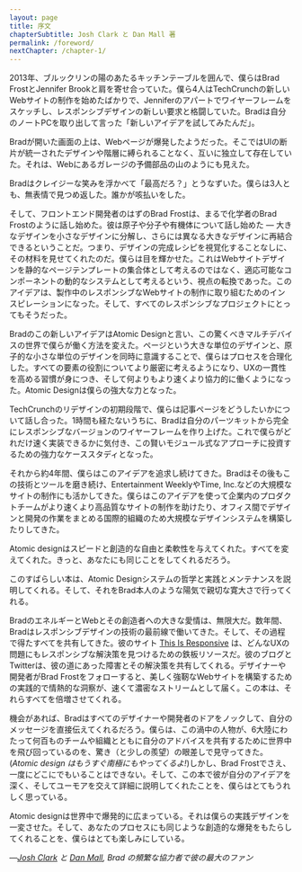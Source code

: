 ```yaml
---
layout: page
title: 序文
chapterSubtitle: Josh Clark と Dan Mall 著
permalink: /foreword/
nextChapter: /chapter-1/
---
```


2013年、ブルックリンの陽のあたるキッチンテーブルを囲んで、僕らはBrad FrostとJennifer Brookと肩を寄せ合っていた。僕ら4人はTechCrunchの新しいWebサイトの制作を始めたばかりで、Jenniferのアパートでワイヤーフレームをスケッチし、レスポンシブデザインの新しい要求と格闘していた。Bradは自分のノートPCを取り出して言った「新しいアイデアを試してみたんだ」。


Bradが開いた画面の上は、Webページが爆発したようだった。そこではUIの断片が統一されたデザインや階層に縛られることなく、互いに独立して存在していた。それは、Webにあるガレージの予備部品の山のようにも見えた。


Bradはクレイジーな笑みを浮かべて「最高だろ？」とうなずいた。僕らは3人とも、無表情で見つめ返した。誰かが咳払いをした。


そして、フロントエンド開発者のはずのBrad Frostは、まるで化学者のBrad Frostのように話し始めた。彼は原子や分子や有機体について話し始めた — 大きなデザインを小さなデザインに分解し、さらには異なる大きなデザインに再結合できるということだ。つまり、デザインの完成レシピを視覚化することなしに、その材料を見せてくれたのだ。僕らは目を輝かせた。これはWebサイトデザインを静的なページテンプレートの集合体として考えるのではなく、適応可能なコンポーネントの動的なシステムとして考えるという、視点の転換であった。このアイデアは、製作中のレスポンシブなWebサイトの制作に取り組むためのインスピレーションになった。そして、すべてのレスポンシブなプロジェクトにとってもそうだった。


Bradのこの新しいアイデアはAtomic Designと言い、この驚くべきマルチデバイスの世界で僕らが働く方法を変えた。ページという大きな単位のデザインと、原子的な小さな単位のデザインを同時に意識することで、僕らはプロセスを合理化した。すべての要素の役割についてより厳密に考えるようになり、UXの一貫性を高める習慣が身につき、そして何よりもより速くより協力的に働くようになった。Atomic Designは僕らの強大な力となった。


TechCrunchのリデザインの初期段階で、僕らは記事ページをどうしたいかについて話し合った。1時間も経たないうちに、Bradは自分のパーツキットから完全にレスポンシブなバージョンのワイヤーフレームを作り上げた。これで僕らがどれだけ速く実装できるかに気付き、この賢いモジュール式なアプローチに投資するための強力なケーススタディとなった。


それから約4年間、僕らはこのアイデアを追求し続けてきた。Bradはその後もこの技術とツールを磨き続け、Entertainment WeeklyやTime, Inc.などの大規模なサイトの制作にも活かしてきた。僕らはこのアイデアを使って企業内のプロダクトチームがより速くより高品質なサイトの制作を助けたり、オフィス間でデザインと開発の作業をまとめる国際的組織のため大規模なデザインシステムを構築したりしてきた。


Atomic designはスピードと創造的な自由と柔軟性を与えてくれた。すべてを変えてくれた。きっと、あなたにも同じことをしてくれるだろう。


このすばらしい本は、Atomic Designシステムの哲学と実践とメンテナンスを説明してくれる。そして、それをBrad本人のような陽気で親切な寛大さで行ってくれる。


BradのエネルギーとWebとその創造者への大きな愛情は、無限大だ。数年間、Bradはレスポンシブデザインの技術の最前線で働いてきた。そして、その過程で得たすべてを共有してきた。彼のサイト [This Is Responsive](https://bradfrost.github.io/this-is-responsive/) は、どんなUXの問題にもレスポンシブな解決策を見つけるための鉄板リソースだ。彼のブログとTwitterは、彼の道にあった障害とその解決策を共有してくれる。デザイナーや開発者がBrad Frostをフォローすると、美しく強靭なWebサイトを構築するための実践的で情熱的な洞察が、速くて濃密なストリームとして届く。この本は、それらすべてを倍増させてくれる。


機会があれば、Bradはすべてのデザイナーや開発者のドアをノックして、自分のメッセージを直接伝えてくれるだろう。僕らは、この渦中の人物が、6大陸にわたって何百ものチームや組織とともに自分のアドバイスを共有するために世界中を飛び回っているのを、驚き（と少しの羨望）の眼差しで見守ってきた。 (_Atomic design はもうすぐ南極にもやってくるよ!_)しかし、Brad Frostでさえ、一度にどこにでもいることはできない。そして、この本で彼が自分のアイデアを深く、そしてユーモアを交えて詳細に説明してくれたことを、僕らはとてもうれしく思っている。


Atomic designは世界中で爆発的に広まっている。それは僕らの実践デザインを一変させた。そして、あなたのプロセスにも同じような創造的な爆発をもたらしてくれることを、僕らはとても楽しみにしている。


—_[Josh Clark](https://bigmedium.com/) と [Dan Mall](https://danielmall.com/), Brad の頻繁な協力者で彼の最大のファン_
